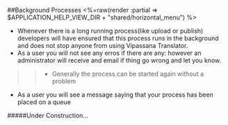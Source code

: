 ##Background Processes
<%=raw(render :partial => $APPLICATION_HELP_VIEW_DIR + "shared/horizontal_menu") %>
* Whenever there is a long running process(like upload or publish) developers will have ensured that this process runs in the background and does not stop anyone from using Vipassana Translator.
* As a user you will not see any erros if there are any: however an administrator will receive and email if thing go wrong and let you know.
>>* Generally the process can be started again without a problem
* As a user you will see a message saying that your process has been placed on a queue

#####Under Construction...